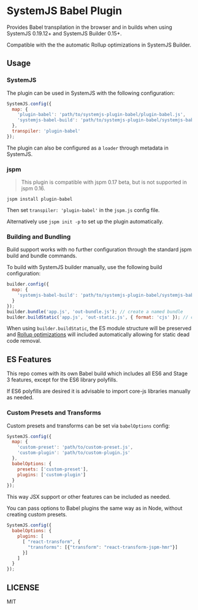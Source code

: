 SystemJS Babel Plugin
===

Provides Babel transpilation in the browser and in builds when using SystemJS 0.19.12+ and SystemJS Builder 0.15+.

Compatible with the the automatic Rollup optimizations in SystemJS Builder.

## Usage

### SystemJS

The plugin can be used in SystemJS with the following configuration:

```javascript
SystemJS.config({
  map: {
    'plugin-babel': 'path/to/systemjs-plugin-babel/plugin-babel.js',
    'systemjs-babel-build': 'path/to/systemjs-plugin-babel/systemjs-babel-browser.js'
  },
  transpiler: 'plugin-babel'
});
```

The plugin can also be configured as a `loader` through metadata in SystemJS.

### jspm

> This plugin is compatible with jspm 0.17 beta, but is not supported in jspm 0.16.

```
jspm install plugin-babel
```

Then set `transpiler: 'plugin-babel'` in the `jspm.js` config file.

Alternatively use `jspm init -p` to set up the plugin automatically.

### Building and Bundling

Build support works with no further configuration through the standard jspm build and bundle commands.

To build with SystemJS builder manually, use the following build configuration:

```javascript
builder.config({
  map: {
    'systemjs-babel-build': 'path/to/systemjs-plugin-babel/systemjs-babel-node.js'
  }
});
builder.bundle('app.js', 'out-bundle.js'); // create a named bundle
builder.buildStatic('app.js', 'out-static.js', { format: 'cjs' }); // create a static optimized build
```

When using `builder.buildStatic`, the ES module structure will be preserved and [Rollup optimizations](https://github.com/rollup/rollup) will included automatically
allowing for static dead code removal.

## ES Features

This repo comes with its own Babel build which includes all ES6 and Stage 3 features, except for the ES6 library polyfills.

If ES6 polyfills are desired it is advisable to import core-js libraries manually as needed.


### Custom Presets and Transforms

Custom presets and transforms can be set via `babelOptions` config:

```javascript
SystemJS.config({
  map: {
    'custom-preset': 'path/to/custom-preset.js',
    'custom-plugin': 'path/to/custom-plugin.js'
  },
  babelOptions: {
    presets: ['custom-preset'],
    plugins: ['custom-plugin']
  }
});
```

This way JSX support or other features can be included as needed.

You can pass options to Babel plugins the same way as in Node, without creating custom presets.

```javascript
SystemJS.config({
  babelOptions: {
    plugins: [
      [ "react-transform", {
        "transforms": [{"transform": "react-transform-jspm-hmr"}]
      }]
    ]
  }
});
```

LICENSE
---

MIT
